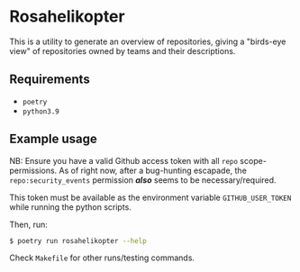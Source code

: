 # Rosahelikopter

This is a utility to generate an overview of repositories, giving a "birds-eye view" of repositories owned by teams and their descriptions.

## Requirements
- `poetry`
- `python3.9`

## Example usage 

NB: Ensure you have a valid Github access token with all `repo` scope-permissions.
As of right now, after a bug-hunting escapade, the `repo:security_events` permission _**also**_ seems to be necessary/required.

This token must be available as the environment variable `GITHUB_USER_TOKEN` while running the python scripts.

Then, run:
```bash
$ poetry run rosahelikopter --help
```

Check `Makefile` for other runs/testing commands.
